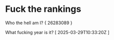 # Fuck the rankings

Who the hell am I?
{ 26283089 }

What fucking year is it?
[ 2025-03-29T10:33:20Z ]
